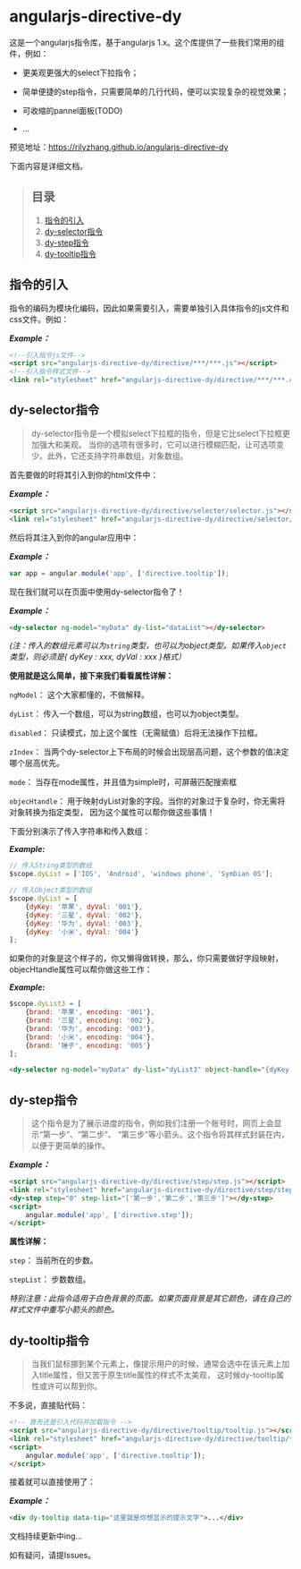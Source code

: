 # angularjs-directive-dy

这是一个angularjs指令库，基于angularjs 1.x。这个库提供了一些我们常用的组件，例如：

* 更美观更强大的select下拉指令；

* 简单便捷的step指令，只需要简单的几行代码，便可以实现复杂的视觉效果；

* 可收缩的pannel面板(TODO)

* ...

预览地址：https://rilyzhang.github.io/angularjs-directive-dy

下面内容是详细文档。

> ## 目录
> 1. [指令的引入](#import)
> 2. [dy-selector指令](#selector)
> 3. [dy-step指令](#step)
> 4. [dy-tooltip指令](#tooltip)

## <a name="import">指令的引入</a>

指令的编码为模块化编码，因此如果需要引入，需要单独引入具体指令的js文件和css文件。例如：

***Example：***
```html
<!--引入指令js文件-->
<script src="angularjs-directive-dy/directive/***/***.js"></script>
<!--引入指令样式文件-->
<link rel="stylesheet" href="angularjs-directive-dy/directive/***/***.css">
```

## <a name="selector">dy-selector指令</a>

>dy-selector指令是一个模拟select下拉框的指令，但是它比select下拉框更加强大和美观。
当你的选项有很多时，它可以进行模糊匹配，让可选项变少。此外，它还支持字符串数组，对象数组。

首先要做的时将其引入到你的html文件中：

***Example：***
```html
<script src="angularjs-directive-dy/directive/selector/selector.js"></script>
<link rel="stylesheet" href="angularjs-directive-dy/directive/selector/selector.css">
```

然后将其注入到你的angular应用中：

***Example：***

```javascript
var app = angular.module('app', ['directive.tooltip']);
```

现在我们就可以在页面中使用dy-selector指令了！

***Example：***
```html
<dy-selector ng-model="myData" dy-list="dataList"></dy-selector>
```

*(注：传入的数组元素可以为`string`类型，也可以为object类型。如果传入`object`类型，则必须是{ dyKey : xxx, dyVal : xxx }格式）*

**使用就是这么简单，接下来我们看看属性详解：**

``ngModel``：    这个大家都懂的，不做解释。

``dyList``：     传入一个数组，可以为string数组，也可以为object类型。

``disabled``：   只读模式，加上这个属性（无需赋值）后将无法操作下拉框。

``zIndex``：     当两个dy-selector上下布局的时候会出现层高问题，这个参数的值决定哪个层高优先。

``mode``：       当存在mode属性，并且值为simple时，可屏蔽匹配搜索框

``objecHtandle``：  用于映射dyList对象的字段。当你的对象过于复杂时，你无需将对象转换为指定类型，
                    因为这个属性可以帮你做这些事情！

下面分别演示了传入字符串和传入数组：

***Example:***

```javascript
// 传入String类型的数组
$scope.dyList = ['IOS', 'Android', 'windows phone', 'Symbian OS'];
```

```javascript
// 传入Object类型的数组
$scope.dyList = [
    {dyKey: '苹果', dyVal: '001'},
    {dyKey: '三星', dyVal: '002'},
    {dyKey: '华为', dyVal: '003'},
    {dyKey: '小米', dyVal: '004'}
];
```

如果你的对象是这个样子的，你又懒得做转换，那么，你只需要做好字段映射，objecHtandle属性可以帮你做这些工作：

***Example:***

```javascript
$scope.dyList3 = [
    {brand: '苹果', encoding: '001'},
    {brand: '三星', encoding: '002'},
    {brand: '华为', encoding: '003'},
    {brand: '小米', encoding: '004'},
    {brand: '锤子', encoding: '005'}
];
```

```html
<dy-selector ng-model="myData" dy-list="dyList3" object-handle="{dyKey: 'brand', dyVal: 'encoding'}"></dy-selector>
```


## <a name="step">dy-step指令</a>

>这个指令是为了展示进度的指令，例如我们注册一个账号时，网页上会显示“第一步”、“第二步”、
“第三步”等小箭头。这个指令将其样式封装在内，以便于更简单的操作。

***Example：***

```html
<script src="angularjs-directive-dy/directive/step/step.js"></script>
<link rel="stylesheet" href="angularjs-directive-dy/directive/step/step.css">
<dy-step step="0" step-list="['第一步','第二步','第三步']"></dy-step>
<script>
    angular.module('app', ['directive.step']);
</script>
```

**属性详解：**

``step``：    当前所在的步数。

``stepList``：    步数数组。

*特别注意：此指令适用于白色背景的页面。如果页面背景是其它颜色，请在自己的样式文件中重写小箭头的颜色。*

## <a name="tooltip">dy-tooltip指令</a>

>当我们鼠标挪到某个元素上，像提示用户的时候，通常会选中在该元素上加入title属性，但又苦于原生title属性的样式不太美观，
这时候dy-tooltip属性或许可以帮到你。

不多说，直接贴代码：

```html
<!-- 首先还是引入代码并加载指令 -->
<script src="angularjs-directive-dy/directive/tooltip/tooltip.js"></script>
<link rel="stylesheet" href="angularjs-directive-dy/directive/tooltip/tooltip.css">
<script>
    angular.module('app', ['directive.tooltip']);
</script>
```

接着就可以直接使用了：

***Example：***

```html
<div dy-tooltip data-tip="这里就是你想显示的提示文字">...</div>
```

文档持续更新中ing...

如有疑问，请提Issues。
